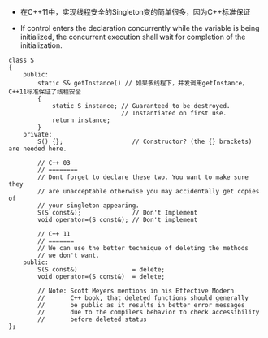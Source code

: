 - 在C++11中，实现线程安全的Singleton变的简单很多，因为C++标准保证 
 + If control enters the declaration concurrently while the variable is being initialized, 
the concurrent execution shall wait for completion of the initialization.
```
class S
{
    public:
        static S& getInstance() // 如果多线程下，并发调用getInstance，C++11标准保证了线程安全
        {
            static S instance; // Guaranteed to be destroyed.
                               // Instantiated on first use.
            return instance;
        }
    private:
        S() {};                   // Constructor? (the {} brackets) are needed here.

        // C++ 03
        // ========
        // Dont forget to declare these two. You want to make sure they
        // are unacceptable otherwise you may accidentally get copies of
        // your singleton appearing.
        S(S const&);              // Don't Implement
        void operator=(S const&); // Don't implement

        // C++ 11
        // =======
        // We can use the better technique of deleting the methods
        // we don't want.
    public:
        S(S const&)               = delete;
        void operator=(S const&)  = delete;

        // Note: Scott Meyers mentions in his Effective Modern
        //       C++ book, that deleted functions should generally
        //       be public as it results in better error messages
        //       due to the compilers behavior to check accessibility
        //       before deleted status
};
```
